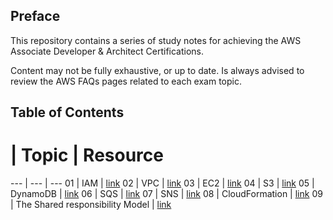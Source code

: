 ## Preface

This repository contains a series of study notes for achieving the AWS Associate Developer & Architect Certifications.

Content may not be fully exhaustive, or up to date. Is always advised to review the AWS FAQs pages related to each exam topic.

## Table of Contents

# | Topic | Resource
--- | --- | ---
01 | IAM                                  | [link](ops/ops.md)
02 | VPC                                  | [link](https://www.google.com)
03 | EC2                                  | [link](https://www.google.com)
04 | S3                                   | [link](https://www.google.com)
05 | DynamoDB                             | [link](https://www.google.com)
06 | SQS                                  | [link](https://www.google.com)
07 | SNS                                  | [link](https://www.google.com)
08 | CloudFormation                       | [link](https://www.google.com)
09 | The Shared responsibility Model      | [link](https://www.google.com)






